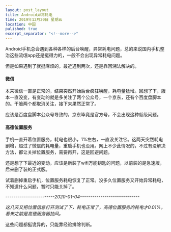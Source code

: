 ```yaml
---
layout: post_layout
title: Android异常耗电
time: 2019年12月20日 星期五
location: 中国
pulished: true
excerpt_separator: "<!--more-->"
---
```






Android手机总会遇到各种各样的后台唤醒，异常耗电问题，总的来说国内手机整治这些流氓app还是挺得力的，一般不会出现异常耗电问题。

但是如果遇到了就挺麻烦的，最近遇到两次，还是靠回溯法解决的。

#### **微信**

本来微信一直是正常的，结果突然开始后台疯狂唤醒，耗电量猛增。回想了下，版本一直没变，有变动的就是多关注了两个公众号，一个京东，还有个百度盘脚本的。干脆两个都取消关注，接下来果然正常了。

应该是百度盘脚本公众号导致的，京东毕竟是官方号，不会出现这种低级问题。

#### **高德位置服务**

手机一直开着位置服务，耗电也很小，1%左右，一直没关注它。这两天突然耗电剧增，超过了微信的耗电量，重启手机也没用。网上不少此情况的，不过有没解决方法，都让关掉位置服务，需要再开，这是回避问题。

还是想了下最近的变动，应该是新装了wifi万能钥匙的问题，以前装的是急速版，后来删了装的正式版。

试着删掉重启手机，位置服务耗电恢复了正常。没多久位置服务又开始异常耗电，不知道什么问题，暂时只能关掉了。
<!--more-->

*------------------------2020-01-04-----------------------------*

*这几天又把位置信息打开测试了下，耗电正常了，高德位置服务的耗电才0.01%，看来之前是高德服务器抽风。*



这些问题都挺诡异的，只能靠经验排除判断。